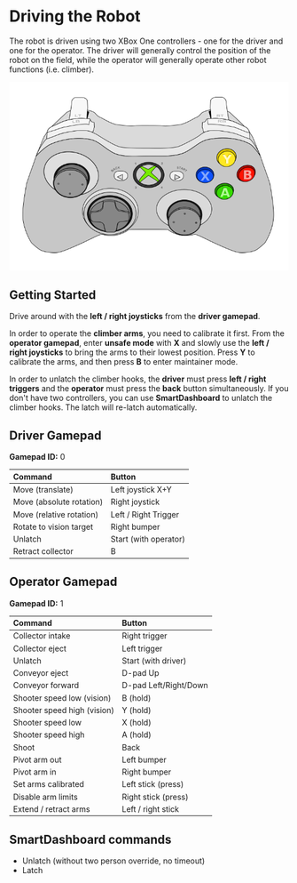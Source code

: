 # Driving the Robot

The robot is driven using two XBox One controllers - one for the driver and one for the operator. The driver will generally control the position of the robot on the field, while the operator will generally operate other robot functions (i.e. climber).

![XBox One controller](./images/xboxone-controller.png)

## Getting Started

Drive around with the **left / right joysticks** from the **driver gamepad**.

In order to operate the **climber arms**, you need to calibrate it first. From the **operator gamepad**, enter **unsafe mode** with **X** and slowly use the **left / right joysticks** to bring the arms to their lowest position. Press **Y** to calibrate the arms, and then press **B** to enter maintainer mode.

In order to unlatch the climber hooks, the **driver** must press **left / right triggers** and the **operator** must press the **back** button simultaneously. If you don't have two controllers, you can use **SmartDashboard** to unlatch the climber hooks. The latch will re-latch automatically.

## Driver Gamepad

**Gamepad ID:** 0

| Command | Button |
| :-- | :-- |
| Move (translate) | Left joystick X+Y |
| Move (absolute rotation) | Right joystick |
| Move (relative rotation) | Left / Right Trigger |
| Rotate to vision target | Right bumper |
| Unlatch | Start (with operator) |
| Retract collector | B |

## Operator Gamepad

**Gamepad ID:** 1

| Command | Button |
| :-- | :-- |
| Collector intake | Right trigger |
| Collector eject | Left trigger |
| Unlatch | Start (with driver) |
| Conveyor eject | D-pad Up |
| Conveyor forward | D-pad Left/Right/Down |
| Shooter speed low (vision) | B (hold) |
| Shooter speed high (vision) | Y (hold) |
| Shooter speed low | X (hold) |
| Shooter speed high | A (hold) |
| Shoot | Back |
| Pivot arm out | Left bumper |
| Pivot arm in | Right bumper |
| Set arms calibrated | Left stick (press) |
| Disable arm limits | Right stick (press) |
| Extend / retract arms | Left / right stick |

## SmartDashboard commands

* Unlatch (without two person override, no timeout)
* Latch
